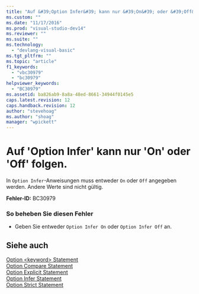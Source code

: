 ```yaml
---
title: "Auf &#39;Option Infer&#39; kann nur &#39;On&#39; oder &#39;Off&#39; folgen. | Microsoft Docs"
ms.custom: ""
ms.date: "11/17/2016"
ms.prod: "visual-studio-dev14"
ms.reviewer: ""
ms.suite: ""
ms.technology: 
  - "devlang-visual-basic"
ms.tgt_pltfrm: ""
ms.topic: "article"
f1_keywords: 
  - "vbc30979"
  - "bc30979"
helpviewer_keywords: 
  - "BC30979"
ms.assetid: ba826ab9-8a8a-48ed-8661-34944f0145e5
caps.latest.revision: 12
caps.handback.revision: 12
author: "stevehoag"
ms.author: "shoag"
manager: "wpickett"
---
```

# Auf &#39;Option Infer&#39; kann nur &#39;On&#39; oder &#39;Off&#39; folgen.
In `Option Infer`\-Anweisungen muss entweder `On` oder `Off` angegeben werden. Andere Werte sind nicht gültig.  
  
 **Fehler\-ID:** BC30979  
  
### So beheben Sie diesen Fehler  
  
-   Geben Sie entweder `Option Infer On` oder `Option Infer Off` an.  
  
## Siehe auch  
 [Option \<keyword\> Statement](../../visual-basic/language-reference/statements/option-keyword-statement.md)   
 [Option Compare Statement](../../visual-basic/language-reference/statements/option-compare-statement.md)   
 [Option Explicit Statement](../../visual-basic/language-reference/statements/option-explicit-statement.md)   
 [Option Infer Statement](../../visual-basic/language-reference/statements/option-infer-statement.md)   
 [Option Strict Statement](../../visual-basic/language-reference/statements/option-strict-statement.md)